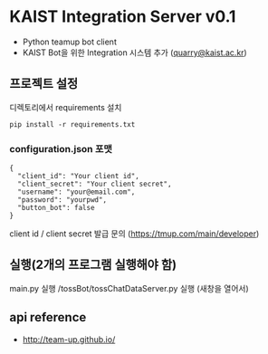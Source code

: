 # KAIST Integration Server v0.1
- Python teamup bot client
- KAIST Bot을 위한 Integration 시스템 추가 (quarry@kaist.ac.kr)

## 프로젝트 설정
디렉토리에서 requirements 설치
```
pip install -r requirements.txt
```

### configuration.json 포맷
```
{
  "client_id": "Your client id",
  "client_secret": "Your client secret",
  "username": "your@email.com",
  "password": "yourpwd",
  "button_bot": false
}
```

client id / client secret 발급 문의 (https://tmup.com/main/developer)

## 실행(2개의 프로그램 실행해야 함)
main.py 실행
/tossBot/tossChatDataServer.py 실행 (새창을 열어서)


## api reference
- http://team-up.github.io/
